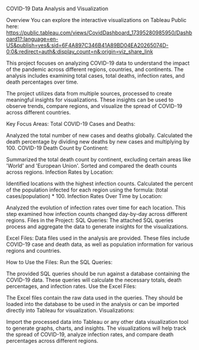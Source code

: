 COVID-19 Data Analysis and Visualization

Overview
You can explore the interactive visualizations on Tableau Public here:
https://public.tableau.com/views/CovidDashboard_17395280985950/Dashboard1?:language=en-US&publish=yes&:sid=6F4A897C346B41A89BD04EA20265074D-0:0&:redirect=auth&:display_count=n&:origin=viz_share_link

This project focuses on analyzing COVID-19 data to understand the impact of the pandemic across different regions, countries, and continents. The analysis includes examining total cases, total deaths, infection rates, and death percentages over time.

The project utilizes data from multiple sources, processed to create meaningful insights for visualizations. These insights can be used to observe trends, compare regions, and visualize the spread of COVID-19 across different countries.

Key Focus Areas:
Total COVID-19 Cases and Deaths:

Analyzed the total number of new cases and deaths globally.
Calculated the death percentage by dividing new deaths by new cases and multiplying by 100.
COVID-19 Death Count by Continent:

Summarized the total death count by continent, excluding certain areas like 'World' and 'European Union'.
Sorted and compared the death counts across regions.
Infection Rates by Location:

Identified locations with the highest infection counts.
Calculated the percent of the population infected for each region using the formula: (total cases/population) * 100.
Infection Rates Over Time by Location:

Analyzed the evolution of infection rates over time for each location.
This step examined how infection counts changed day-by-day across different regions.
Files in the Project:
SQL Queries: The attached SQL queries process and aggregate the data to generate insights for the visualizations.

Excel Files: Data files used in the analysis are provided. These files include COVID-19 case and death data, as well as population information for various regions and countries.

How to Use the Files:
Run the SQL Queries:

The provided SQL queries should be run against a database containing the COVID-19 data.
These queries will calculate the necessary totals, death percentages, and infection rates.
Use the Excel Files:

The Excel files contain the raw data used in the queries.
They should be loaded into the database to be used in the analysis or can be imported directly into Tableau for visualization.
Visualizations:

Import the processed data into Tableau or any other data visualization tool to generate graphs, charts, and insights.
The visualizations will help track the spread of COVID-19, analyze infection rates, and compare death percentages across different regions.
